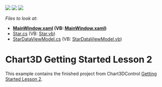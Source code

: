 <!-- default badges list -->
![](https://img.shields.io/endpoint?url=https://codecentral.devexpress.com/api/v1/VersionRange/128568292/16.2.3%2B)
[![](https://img.shields.io/badge/Open_in_DevExpress_Support_Center-FF7200?style=flat-square&logo=DevExpress&logoColor=white)](https://supportcenter.devexpress.com/ticket/details/T465331)
[![](https://img.shields.io/badge/📖_How_to_use_DevExpress_Examples-e9f6fc?style=flat-square)](https://docs.devexpress.com/GeneralInformation/403183)
<!-- default badges end -->
<!-- default file list -->
*Files to look at*:

* **[MainWindow.xaml](./CS/GettingStarted2/MainWindow.xaml) (VB: [MainWindow.xaml](./VB/GettingStarted2/MainWindow.xaml))**
* [Star.cs](./CS/GettingStarted2/Star.cs) (VB: [Star.vb](./VB/GettingStarted2/Star.vb))
* [StarDataViewModel.cs](./CS/GettingStarted2/StarDataViewModel.cs) (VB: [StarDataViewModel.vb](./VB/GettingStarted2/StarDataViewModel.vb))
<!-- default file list end -->
# Chart3D Getting Started Lesson 2


<p>This example contains the finished project from Chart3DControl <a href="https://documentation.devexpress.com/WPF/117584/Controls-and-Libraries/Charts-Suite/Chart3D-Control/Getting-Started/Lesson-2-Create-a-Chart3D-Control-with-a-Series-Bound-to-Data">Getting Started Lesson 2</a>.</p>

<br/>


